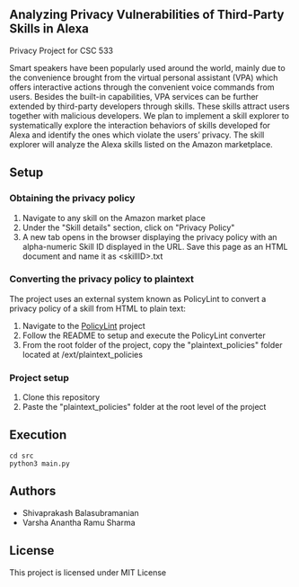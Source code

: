 ## Analyzing Privacy Vulnerabilities of  Third-Party Skills in Alexa

Privacy Project for CSC 533

Smart speakers have been popularly used around the world, mainly due to the convenience brought from the virtual personal assistant (VPA) which offers interactive actions through the convenient voice commands from users. Besides the built-in capabilities, VPA services can be further extended by third-party developers through skills. These skills attract users together with malicious developers. We plan to implement a skill explorer to systematically explore the interaction behaviors of skills developed for Alexa and identify the ones which violate the users’ privacy. The skill explorer will analyze the Alexa skills listed on the Amazon marketplace.

## Setup

### Obtaining the privacy policy
1. Navigate to any skill on the Amazon market place
2. Under the "Skill details" section, click on "Privacy Policy"
3. A new tab opens in the browser displaying the privacy policy with an alpha-numeric Skill ID displayed in the URL. Save this page as an HTML document and name it as \<skillID\>.txt
 
### Converting the privacy policy to plaintext
The project uses an external system known as PolicyLint to convert a privacy policy of a skill from HTML to plain text:
1. Navigate to the [PolicyLint](https://github.com/benandow/HtmlToPlaintext) project
2. Follow the README to setup and execute the PolicyLint converter
3. From the root folder of the project, copy the "plaintext_policies" folder located at /ext/plaintext_policies

### Project setup
1. Clone this repository
2. Paste the "plaintext_policies" folder at the root level of the project

## Execution
```
cd src
python3 main.py
```
## Authors

* Shivaprakash Balasubramanian
* Varsha Anantha Ramu Sharma

## License

This project is licensed under MIT License
